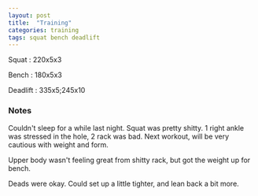 ```yaml
---
layout: post
title:  "Training"
categories: training
tags: squat bench deadlift
---
```


Squat       :   220x5x3

Bench       :   180x5x3

Deadlift    :   335x5;245x10

### Notes

Couldn't sleep for a while last night. Squat was pretty shitty. 1 right ankle was
stressed in the hole, 2 rack was bad. Next workout, will be very cautious with weight and
form.

Upper body wasn't feeling great from shitty rack, but got the weight up for bench.

Deads were okay. Could set up a little tighter, and lean back a bit more.
